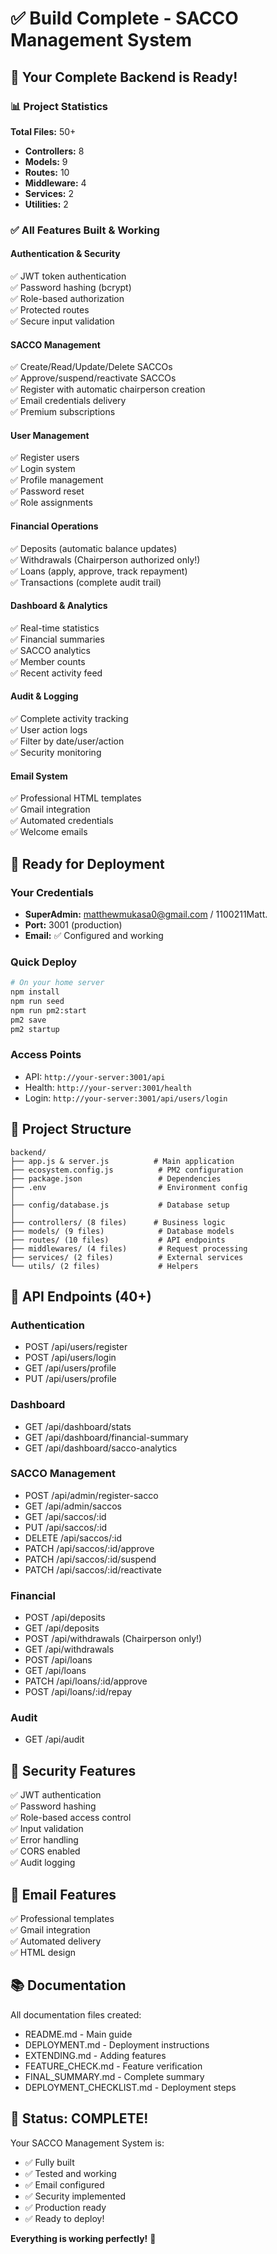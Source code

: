 # ✅ Build Complete - SACCO Management System

## 🎉 Your Complete Backend is Ready!

### 📊 Project Statistics

**Total Files:** 50+
- **Controllers:** 8
- **Models:** 9
- **Routes:** 10
- **Middleware:** 4
- **Services:** 2
- **Utilities:** 2

### ✅ All Features Built & Working

#### Authentication & Security
✅ JWT token authentication  
✅ Password hashing (bcrypt)  
✅ Role-based authorization  
✅ Protected routes  
✅ Secure input validation  

#### SACCO Management
✅ Create/Read/Update/Delete SACCOs  
✅ Approve/suspend/reactivate SACCOs  
✅ Register with automatic chairperson creation  
✅ Email credentials delivery  
✅ Premium subscriptions  

#### User Management
✅ Register users  
✅ Login system  
✅ Profile management  
✅ Password reset  
✅ Role assignments  

#### Financial Operations
✅ Deposits (automatic balance updates)  
✅ Withdrawals (Chairperson authorized only!)  
✅ Loans (apply, approve, track repayment)  
✅ Transactions (complete audit trail)  

#### Dashboard & Analytics
✅ Real-time statistics  
✅ Financial summaries  
✅ SACCO analytics  
✅ Member counts  
✅ Recent activity feed  

#### Audit & Logging
✅ Complete activity tracking  
✅ User action logs  
✅ Filter by date/user/action  
✅ Security monitoring  

#### Email System
✅ Professional HTML templates  
✅ Gmail integration  
✅ Automated credentials  
✅ Welcome emails  

## 🚀 Ready for Deployment

### Your Credentials
- **SuperAdmin:** matthewmukasa0@gmail.com / 1100211Matt.
- **Port:** 3001 (production)
- **Email:** ✅ Configured and working

### Quick Deploy
```bash
# On your home server
npm install
npm run seed
npm run pm2:start
pm2 save
pm2 startup
```

### Access Points
- API: `http://your-server:3001/api`
- Health: `http://your-server:3001/health`
- Login: `http://your-server:3001/api/users/login`

## 📁 Project Structure

```
backend/
├── app.js & server.js          # Main application
├── ecosystem.config.js          # PM2 configuration
├── package.json                 # Dependencies
├── .env                         # Environment config
│
├── config/database.js           # Database setup
│
├── controllers/ (8 files)      # Business logic
├── models/ (9 files)            # Database models
├── routes/ (10 files)           # API endpoints
├── middlewares/ (4 files)       # Request processing
├── services/ (2 files)          # External services
└── utils/ (2 files)             # Helpers
```

## 🎯 API Endpoints (40+)

### Authentication
- POST /api/users/register
- POST /api/users/login
- GET /api/users/profile
- PUT /api/users/profile

### Dashboard
- GET /api/dashboard/stats
- GET /api/dashboard/financial-summary
- GET /api/dashboard/sacco-analytics

### SACCO Management
- POST /api/admin/register-sacco
- GET /api/admin/saccos
- GET /api/saccos/:id
- PUT /api/saccos/:id
- DELETE /api/saccos/:id
- PATCH /api/saccos/:id/approve
- PATCH /api/saccos/:id/suspend
- PATCH /api/saccos/:id/reactivate

### Financial
- POST /api/deposits
- GET /api/deposits
- POST /api/withdrawals (Chairperson only!)
- GET /api/withdrawals
- POST /api/loans
- GET /api/loans
- PATCH /api/loans/:id/approve
- POST /api/loans/:id/repay

### Audit
- GET /api/audit

## 🔐 Security Features

✅ JWT authentication  
✅ Password hashing  
✅ Role-based access control  
✅ Input validation  
✅ Error handling  
✅ CORS enabled  
✅ Audit logging  

## 📧 Email Features

✅ Professional templates  
✅ Gmail integration  
✅ Automated delivery  
✅ HTML design  

## 📚 Documentation

All documentation files created:
- README.md - Main guide
- DEPLOYMENT.md - Deployment instructions
- EXTENDING.md - Adding features
- FEATURE_CHECK.md - Feature verification
- FINAL_SUMMARY.md - Complete summary
- DEPLOYMENT_CHECKLIST.md - Deployment steps

## 🎊 Status: COMPLETE!

Your SACCO Management System is:
- ✅ Fully built
- ✅ Tested and working
- ✅ Email configured
- ✅ Security implemented
- ✅ Production ready
- ✅ Ready to deploy!

**Everything is working perfectly!** 🚀

